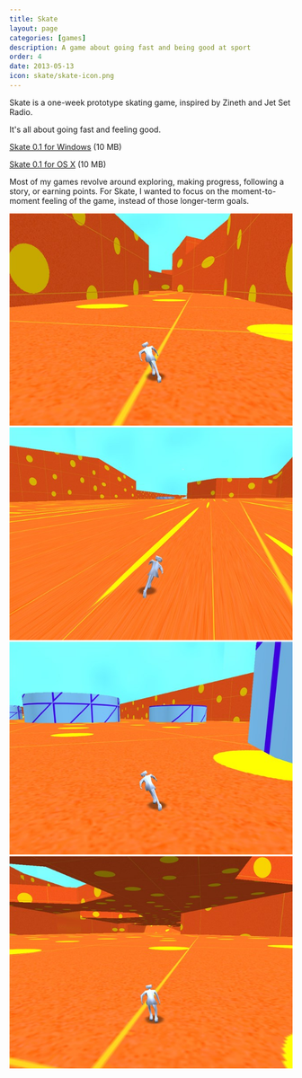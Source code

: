 ```yaml
---
title: Skate
layout: page
categories: [games]
description: A game about going fast and being good at sport
order: 4
date: 2013-05-13
icon: skate/skate-icon.png
---
```

Skate is a one-week prototype skating game, inspired by Zineth and Jet Set Radio.

It's all about going fast and feeling good.

<p><a href="skate-windows.zip" onClick="_gaq.push(['_trackEvent','Download','Game',this.href]);; ">Skate 0.1 for Windows</a> (10 MB)</p>

<p><a href="skate-mac.zip" onClick="_gaq.push(['_trackEvent','Download','Game',this.href]);; ">Skate 0.1 for OS X</a> (10 MB)</p>


Most of my games revolve around exploring, making progress, following a story, or earning points. For Skate, I wanted to focus on the moment-to-moment feeling of the game, instead of those longer-term goals.


<img src="skate-1.jpg" alt="a screenshot of Skate"/> 
<img src="skate-2.jpg" alt="a screenshot of Skate"/> 
<img src="skate-3.jpg" alt="a screenshot of Skate"/> 
<img src="skate-4.jpg" alt="a screenshot of Skate"/> 